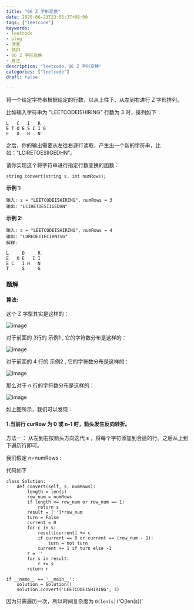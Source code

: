 ```yaml
---
title: "06 Z 字形变换"
date: 2020-06-23T23:05:37+08:00
tags: ["leetcode"]
keywords: 
- leetcode
- blog
- 博客
- 领扣
- 06 Z 字形变换
- 算法
description: "leetcode，06 Z 字形变换"
categories: ["leetcode"]
draft: false

---
```




将一个给定字符串根据给定的行数，以从上往下、从左到右进行 Z 字形排列。

比如输入字符串为 "LEETCODEISHIRING" 行数为 3 时，排列如下：

```
L   C   I   R
E T O E S I I G
E   D   H   N
```

之后，你的输出需要从左往右逐行读取，产生出一个新的字符串，比如："LCIRETOESIIGEDHN"。

请你实现这个将字符串进行指定行数变换的函数：

```
string convert(string s, int numRows);
```

**示例 1:**

```
输入: s = "LEETCODEISHIRING", numRows = 3
输出: "LCIRETOESIIGEDHN"
```

**示例 2:**

```
输入: s = "LEETCODEISHIRING", numRows = 4
输出: "LDREOEIIECIHNTSG"
解释:

L     D     R
E   O E   I I
E C   I H   N
T     S     G
```

### 题解

#### 算法:

这个 Z 字型其实是这样的：

![image](https://pic.leetcode-cn.com/810b316c74a8eb0d2c97cbfc1bcf7559811f73b1bbed92848ba1bb7b9f1691b1-image.png?ynotemdtimestamp=1593701291427)

对于前面的 3行的 示例1 , 它的字符数分布是这样的：

![image](https://pic.leetcode-cn.com/01f701396440902b127931f5a1a8a9ecbf70a9dc43ba2b7752a8756b8393e521-image.png?ynotemdtimestamp=1593701291427)

对于前面的 4 行的 示例2 , 它的字符数分布是这样的：

![image](https://pic.leetcode-cn.com/89ba53b0da11c91a66dbb05a75e4b9d83e853bbe3a82c7860cde1a6c1e0c9c8e-image.png?ynotemdtimestamp=1593701291427)

那么对于 n 行的字符数分布是这样的：

![image](https://pic.leetcode-cn.com/d610b140dd0789204efe699672dc72a83e7b826da0165bbf083d24fc97ecdea7-image.png?ynotemdtimestamp=1593701291427)

如上图所示，我们可以发现：

#### 1.当前行 curRow 为 0 或 n-1 时，箭头发生反向转折。

方法一： 从左到右按箭头方向迭代 s ，将每个字符添加到合适的行。之后从上到下遍历行即可。

我们假定 n=numRows :

代码如下

```
class Solution:
    def convert(self, s, numRows):
        length = len(s)
        row_num = numRows
        if length <= row_num or row_num == 1:
            return s
        result = ['']*row_num
        turn = False
        current = 0
        for c in s:
            result[current] += c
            if current == 0 or current == (row_num - 1):
                turn = not turn
            current += 1 if turn else -1
        r = ''
        for s in result:
            r += s
        return r

if __name__ == '__main__':
    solution = Solution()
    solution.convert('LEETCODEISHIRING', 3)
```

因为只需遍历一次，所以时间复杂度为 `O(len(s))`‘O(len(s))‘